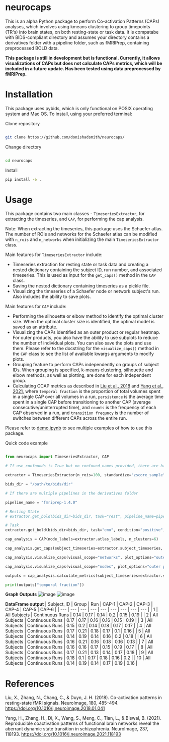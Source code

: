# neurocaps
This is an alpha Python package to perform Co-activation Patterns (CAPs) analyses, which involves using kmeans clustering to group timepoints (TR's) into brain states, on both resting-state or task data. It is compatabe with BIDS-compliant directory and assumes your directory contains a derivatives folder with a pipeline folder, such as fMRIPrep, containing preprocessed BOLD data.

**This package is still in development but is functional. Currently, it allows visualizations of CAPs but does not calculate CAPs metrics, which will be included in a future update. Has been tested using data preprocessed by fMRIPrep.**

# Installation

This package uses pybids, which is only functional on POSIX operating system and Mac OS. To install, using your preferred terminal:

Clone repository

```bash

git clone https://github.com/donishadsmith/neurocaps/

```

Change directory

```bash

cd neurocaps

```

Install 

```bash
pip install -e .

```

# Usage
 This package contains two main classes - `TimeseriesExtractor`, for extracting the timeseries, and `CAP`, for performing the cap analysis.

Note: When extracting the timeseries, this package uses the Schaefer atlas. The number of ROIs and networks for the Schaefer atlas can be modified with `n_rois` and `n_networks` when initializing the main `TimeseriesExtractor` class.

Main features for `TimeseriesExtractor` include:

- Timeseries extraction for resting state or task data and creating a nested dictionary containing the subject ID, run number, and associated timeseries. This is used as input for the `get_caps()` method in the `CAP` class.
- Saving the nested dictionary containing timeseries as a pickle file.
- Visualizing the timeseries of a Schaefer node or network subject's run. Also includes the ability to save plots.

Main features for `CAP` include:

- Performing the silhouette or elbow method to identify the optimal cluster size. When the optimal cluster size is identified, the optimal model is saved as an attribute.
- Visualizing the CAPs identified as an outer product or regular heatmap. For outer products, you also have the ability to use subplots to reduce the number of individual plots. You can also save the plots and use them. Please refer to the docstring for the `visualize_caps()` method in the `CAP` class to see the list of available kwargs arguments to modify plots.
- Grouping feature to perform CAPs independently on groups of subject IDs. When grouping is specified, k-means clustering, silhouette and elbow methods, as well as plotting, are done for each independent group.
- Calculating CCAP metrics as described in [Liu et al., 2018](https://doi.org/10.1016/j.neuroimage.2018.01.041) and [Yang et al., 2021](https://doi.org/10.1016/j.neuroimage.2021.118193), where `temporal fraction` is the proportion of total volumes spent in a single CAP over all volumes in a run, `persistence` is the average time spent in a single CAP before transitioning to another CAP (average consecutive/uninterrupted time), and `counts` is the frequency of each CAP observed in a run, and `transition frequncy` is the number of switches between
different CAPs across the entire run.

Please refer to [demo.ipynb](https://github.com/donishadsmith/neurocaps/blob/main/demo.ipynb) to see multiple examples of how to use this package.

Quick code example

```python

from neurocaps import TimeseriesExtractor, CAP

# If use_confounds is True but no confound_names provided, there are hardcoded confound names that will extract the data from the confound files outputted by fMRIPrep

extractor = TimeseriesExtractor(n_rois=100, standardize="zscore_sample", use_confounds=True, detrend=True, low_pass=0.15, high_pass=0.01)

bids_dir = "/path/to/bids/dir"

# If there are multiple pipelines in the derivatives folder

pipeline_name = "fmriprep-1.4.0"

# Resting State
# extractor.get_bold(bids_dir=bids_dir, task="rest", pipeline_name=pipeline_name)

# Task
extractor.get_bold(bids_dir=bids_dir, task="emo", condition="positive", pipeline_name=pipeline_name)

cap_analysis = CAP(node_labels=extractor.atlas_labels, n_clusters=6)

cap_analysis.get_caps(subject_timeseries=extractor.subject_timeseries, standardize = True)

cap_analysis.visualize_caps(visual_scope="networks", plot_options="outer product", task_title="- Positive Valence", ncol=3, sharey=True, subplots=True)

cap_analysis.visualize_caps(visual_scope="nodes", plot_options="outer product", task_title="- Positive Valence", ncol=3, sharey=True, subplots=True, xlabel_rotation=90, tight_layout=False, hspace = 0.4)

outputs = cap_analysis.calculate_metrics(subject_timeseries=extractor.subject_timeseries, tr=2.0, return_df=True, output_dir=output_dir, metrics=["temporal fraction", "persistence"],continuous_runs=True, file_name="All_Subjects_CAPs_metrics")

print(outputs["temporal fraction"])

```
**Graph Outputs**
![image](https://github.com/donishadsmith/neurocaps/assets/112973674/4699bbd9-1f55-462b-9d9e-4ef17da79ad4)
![image](https://github.com/donishadsmith/neurocaps/assets/112973674/506c5be5-540d-43a9-8a61-c02062f5c6f9)

**DataFrame output**
| Subject_ID | Group | Run | CAP-1 | CAP-2 | CAP-3 | CAP-4 | CAP-5 | CAP-6 |
| --- | --- | --- | --- | --- | --- | --- | --- | --- |
| 1 | All Subjects | Continuous Runs | 0.14 | 0.17 | 0.14 | 0.2 | 0.15 | 0.19 |
| 2 | All Subjects | Continuous Runs | 0.17 | 0.17 | 0.16 | 0.16 | 0.15 | 0.19 |
| 3 | All Subjects | Continuous Runs | 0.15 | 0.2 | 0.14 | 0.18 | 0.17 | 0.17 |
| 4 | All Subjects | Continuous Runs | 0.17 | 0.21 | 0.18 | 0.17 | 0.1 | 0.16 |
| 5 | All Subjects | Continuous Runs | 0.14 | 0.19 | 0.14 | 0.16 | 0.2 | 0.18 |
| 6 | All Subjects | Continuous Runs | 0.16 | 0.21 | 0.16 | 0.18 | 0.16 | 0.13 |
| 7 | All Subjects | Continuous Runs | 0.16 | 0.16 | 0.17 | 0.15 | 0.19 | 0.17 |
| 8 | All Subjects | Continuous Runs | 0.17 | 0.21 | 0.13 | 0.14 | 0.17 | 0.18 |
| 9 | All Subjects | Continuous Runs | 0.18 | 0.1 | 0.17 | 0.18 | 0.16 | 0.2 |
| 10 | All Subjects | Continuous Runs | 0.14 | 0.19 | 0.14 | 0.17 | 0.19 | 0.16 |

# References
Liu, X., Zhang, N., Chang, C., & Duyn, J. H. (2018). Co-activation patterns in resting-state fMRI signals. NeuroImage, 180, 485–494. https://doi.org/10.1016/j.neuroimage.2018.01.041

Yang, H., Zhang, H., Di, X., Wang, S., Meng, C., Tian, L., & Biswal, B. (2021). Reproducible coactivation patterns of functional brain networks reveal the aberrant dynamic state transition in schizophrenia. NeuroImage, 237, 118193. https://doi.org/10.1016/j.neuroimage.2021.118193
